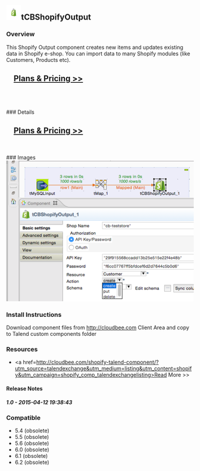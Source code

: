 ## <img src='./logo.jpg' width='40' height='40'>tCBShopifyOutput

### Overview
This Shopify Output component creates new items and updates existing data in Shopify e-shop.
You can import data to many Shopify modules (like Customers, Products etc).
</br>
<h2>&nbsp;&nbsp;&nbsp;&nbsp;<a href="http://cloudbee.com/shopify-talend-component/?utm_source=talendexchange&utm_medium=listing&utm_content=shopify&utm_campaign=shopify_comp_talendexchangelisting"><strong>Plans & Pricing >></strong></a></h2>
</br>
</br>
</br>
### Details
</br>
<h2>&nbsp;&nbsp;&nbsp;&nbsp;<a href="http://cloudbee.com/shopify-talend-component/?utm_source=talendexchange&utm_medium=listing&utm_content=shopify&utm_campaign=shopify_comp_talendexchangelisting"><strong>Plans & Pricing >></strong></a></h2>
</br>
</br>
### Images
<a href='./screenshots/v_1.0__1.jpg'><img src='./screenshots/v_1.0__1.jpg' ></a>


### Install Instructions
Download component files from http://cloudbee.com Client Area and copy to Talend custom components folder
### Resources
 * <a href=http://cloudbee.com/shopify-talend-component/?utm_source=talendexchange&utm_medium=listing&utm_content=shopify&utm_campaign=shopify_comp_talendexchangelisting>Read More >></a>

#### Release Notes

##### 1.0 - 2015-04-12 19:38:43

### Compatible
 -  5.4 (obsolete)
 -   5.5 (obsolete)
 -   5.6 (obsolete)
 -   6.0 (obsolete)
 -   6.1 (obsolete)
 -   6.2 (obsolete)